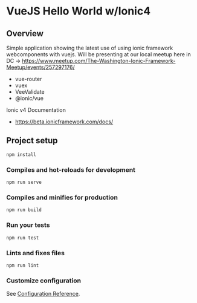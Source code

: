 # VueJS Hello World w/Ionic4

## Overview
Simple application showing the latest use of using ionic framework webcomponents with vuejs. Will be presenting at our local meetup here in DC -> https://www.meetup.com/The-Washington-Ionic-Framework-Meetup/events/257297176/

- vue-router
- vuex
- VeeValidate
- @ionic/vue

Ionic v4 Documentation
- https://beta.ionicframework.com/docs/

## Project setup
```
npm install
```

### Compiles and hot-reloads for development
```
npm run serve
```

### Compiles and minifies for production
```
npm run build
```

### Run your tests
```
npm run test
```

### Lints and fixes files
```
npm run lint
```

### Customize configuration
See [Configuration Reference](https://cli.vuejs.org/config/).
